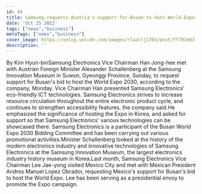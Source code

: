 ```yaml
---
id: 44
title: Samsung-requests-Austria's-support-for-Busan-to-host-World-Expo-2030-
date: 'Oct 25 2022'
tags: ["news","business"]
metaTags: ["news","business"]
cover_image: https://velog.velcdn.com/images/rlaaltj1765/post/ff793e83-baba-4dd5-a97c-fbd1e858632b/news2.jpg
description: ''
---
```


By Kim Hyun-binSamsung Electronics Vice Chairman Han Jong-hee met with Austrian Foreign Minister Alexander Schallenberg at the Samsung Innovation Museum in Suwon, Gyeonggi Province, Sunday, to request support for Busan's bid to host the World Expo 2030, according to the company, Monday. Vice Chairman Han presented Samsung Electronics' eco-friendly ICT technologies. Samsung Electronics strives to increase resource circulation throughout the entire electronic product cycle, and continues to strengthen accessibility features, the company said.He emphasized the significance of hosting the Expo in Korea, and asked for support so that Samsung Electronics' various technologies can be showcased there. Samsung Electronics is a participant of the Busan World Expo 2030 Bidding Committee and has been carrying out various promotional activities.Minister Schallenberg looked at the history of the modern electronics industry and innovative technologies of Samsung Electronics at the Samsung Innovation Museum, the largest electronics industry history museum in Korea.Last month, Samsung Electronics Vice Chairman Lee Jae-yong visited Mexico City and met with Mexican President Andres Manuel Lopez Obrador, requesting Mexico's support for Busan's bid to host the World Expo. Lee has been serving as a presidential envoy to promote the Expo campaign.
